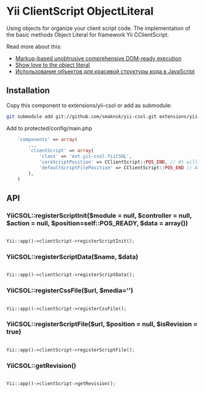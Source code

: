 Yii ClientScript ObjectLiteral
================

Using objects for organize your client script code.
The implementation of the basic methods Object Literal for framework Yii CClientScript.

Read more about this: 
* [Markup-based unobtrusive comprehensive DOM-ready execution](http://paulirish.com/2009/markup-based-unobtrusive-comprehensive-dom-ready-execution/)
* [Show love to the object literal](http://christianheilmann.com/2006/02/16/show-love-to-the-object-literal/)
* [Использование объектов для красивой структуры кода в JavaScript](http://habrahabr.ru/post/111290/)

Installation
----------------
Copy this component to extensions/yii-csol or add as submodule:
~~~bash
git submodule add git://github.com/smaknsk/yii-csol.git extensions/yii-csobl
~~~

Add to protected/config/main.php
~~~php
	'components' => array(
		...
		'clientScript' => array(
			'class' => 'ext.yii-csol.YiiCSOL',
			'coreScriptPosition' => CClientScript::POS_END, // At will. Required Yii >= 1.1.11
			'defaultScriptFilePosition' => CClientScript::POS_END // At will. Required Yii >= 1.1.11
		),
	)
~~~

API
----------------
### YiiCSOL::registerScriptInit($module = null, $controller = null, $action = null, $position=self::POS_READY, $data = array())


~~~php

Yii::app()->clientScript->registerScriptInit();
~~~

### YiiCSOL::registerScriptData($name, $data)


~~~php

Yii::app()->clientScript->registerScriptData();
~~~

### YiiCSOL::registerCssFile($url, $media='')


~~~php

Yii::app()->clientScript->registerCssFile();
~~~

### YiiCSOL::registerScriptFile($url, $position = null, $isRevision = true)


~~~php

Yii::app()->clientScript->registerScriptFile();
~~~

### YiiCSOL::getRevision()


~~~php

Yii::app()->clientScript->getRevision();
~~~
